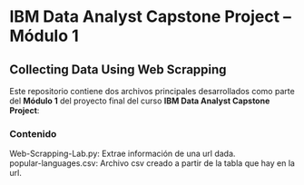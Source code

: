 # IBM Data Analyst Capstone Project – Módulo 1  
## Collecting Data Using Web Scrapping

Este repositorio contiene dos archivos principales desarrollados como parte del **Módulo 1** del proyecto final del curso **IBM Data Analyst Capstone Project**:

### Contenido

Web-Scrapping-Lab.py: Extrae información de una url dada.  
popular-languages.csv: Archivo csv creado a partir de la tabla que hay en la url.
